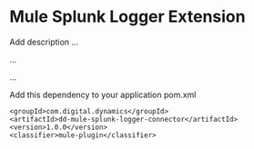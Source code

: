# Mule Splunk Logger Extension

Add description ...


...


...


Add this dependency to your application pom.xml

```
<groupId>com.digital.dynamics</groupId>
<artifactId>dd-mule-splunk-logger-connector</artifactId>
<version>1.0.0</version>
<classifier>mule-plugin</classifier>
```
